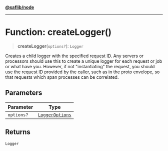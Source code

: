 [**@saflib/node**](../index.md)

---

# Function: createLogger()

> **createLogger**(`options?`): `Logger`

Creates a child logger with the specified request ID. Any servers or processors
should use this to create a unique logger for each request or job or what have you.
However, if not "instantiating" the request, you should use the request ID provided
by the caller, such as in the proto envelope, so that requests which span processes
can be correlated.

## Parameters

| Parameter  | Type                                              |
| ---------- | ------------------------------------------------- |
| `options?` | [`LoggerOptions`](../interfaces/LoggerOptions.md) |

## Returns

`Logger`
